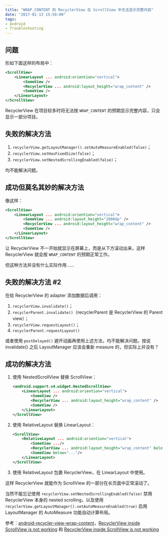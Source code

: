 ```yaml
---
title: "WRAP_CONTENT 的 RecyclerView 在 ScrollView 中无法显示完整内容"
date: "2017-01-13 15:50:00"
tags:
- Android
- Troubleshooting
---
```


## 问题

形如下面这样的布局中：

```xml
<ScrollView>
    <LinearLayout ... android:oriention="vertical">
        <SomeView />
        <RecyclerView ... android:layout_height="wrap_content" />
        <SomeView />
    </LinearLayout>
</ScrollView>
```

RecyclerView 在项目较多时将无法按 `WRAP_CONTENT` 的预期显示完整内容，只会显示一部分项目。

## 失败的解决方法

1. `recyclerView.getLayoutManager().setAutoMeasureEnabled(false)`；
2. `recyclerView.setHasFixedSize(false)`；
3. `recyclerView.setNestedScrollingEnabled(false)`；

均不能解决问题。

## 成功但莫名其妙的解决方法

像这样：

<!-- more -->

```xml
<ScrollView>
    <LinearLayout ... android:oriention="vertical">
        <SomeView ... android:layout_height="1000dp" />
        <RecyclerView ... android:layout_height="wrap_content" />
        <SomeView />
    </LinearLayout>
</ScrollView>
```

让 RecyclerView 不一开始就显示在屏幕上，而是从下方滚动出来，这样 RecyclerView 就会按 `WRAP_CONTENT` 的预期正常工作。

但这种方法并没有什么实际作用……

## 失败的解决方法 #2

在给 RecyclerView 的 adapter 添加数据后调用：

1. `recyclerView.invalidate()`；
2. `recyclerParent.invalidate()`（recyclerParent 是 RecyclerView 的 Parent view）；
3. `recyclerView.requestLayout()`；
4. `recyclerParent.requestLayout()`

或者使用 `postDelayed()` 避开动画再使用上述方法，均不能解决问题。按说 invalidate() 之后 LayoutManager 应该会重新 measure 的，但实际上并没有？

## 成功的解决方法

1. 使用 NestedScrollView 替换 ScrollView：

    ```xml
    <android.support.v4.widget.NestedScrollView>
        <LinearLayout ... android:oriention="vertical">
            <SomeView />
            <RecyclerView ... android:layout_height="wrap_content" />
            <SomeView />
        </LinearLayout>
    </ScrollView>
    ```

2. 使用 RelativeLayout 替换 LinearLayout：

    ```xml
    <ScrollView>
        <RelativeLayout ... android:oriention="vertical">
            <SomeView .../>
            <RecyclerView ... android:layout_height="wrap_content" below="..." />
            <SomeView below="..."/>
        </LinearLayout>
    </ScrollView>
    ```

3. 使用 RelativeLayout 包裹 RecyclerView，在 LinearLayout 中使用。

这样 RecyclerView 就能作为 ScrollView 的一部分在长页面中正常滚动了。

当然不能忘记使用 `recyclerView.setNestedScrollingEnabled(false)` 禁用 RecyclerView 本身的 nested scrolling，以及使用 `recyclerView.getLayoutManager().setAutoMeasureEnabled(true)` 启用 LayoutManager 的 AutoMeasure 功能自动计算布局。

参考：[android-recycler-view-wrap-content](https://github.com/amardeshbd/android-recycler-view-wrap-content)，[RecyclerView inside ScrollView is not working](http://stackoverflow.com/a/37338715/2996355) 和 [RecyclerView inside ScrollView is not working](http://stackoverflow.com/a/38995399/2996355)
